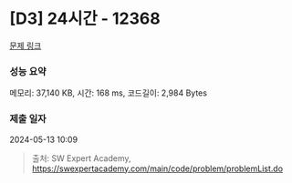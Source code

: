 # [D3] 24시간 - 12368 

[문제 링크](https://swexpertacademy.com/main/code/problem/problemDetail.do?contestProbId=AXsEBlLqedsDFARX) 

### 성능 요약

메모리: 37,140 KB, 시간: 168 ms, 코드길이: 2,984 Bytes

### 제출 일자

2024-05-13 10:09



> 출처: SW Expert Academy, https://swexpertacademy.com/main/code/problem/problemList.do